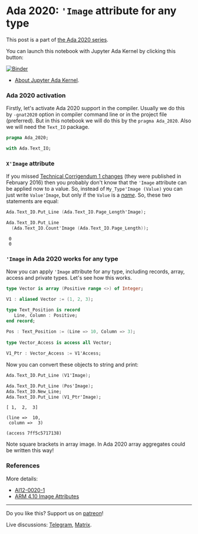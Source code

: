 # Ada 2020: `'Image` attribute for any type
 
This post is a part of [the Ada 2020 series](https://github.com/reznikmm/ada-howto/tree/ce-2020).
 
You can launch this notebook with Jupyter Ada Kernel by clicking this button:
 
[![Binder](https://mybinder.org/badge_logo.svg)](https://mybinder.org/v2/gh/reznikmm/ada-howto/ce-2020?filepath=%2Fhome%2Fjovyan%2Fnb%2Fimage-for-any-type.ipynb)

 
 * [About Jupyter Ada Kernel](https://github.com/reznikmm/ada-howto/blob/master/md/Hello_Ada.md).

### Ada 2020 activation
Firstly, let's activate Ada 2020 support in the compiler.
Usually we do this by `-gnat2020` option in compiler command line or in the project file
(preferred). But in this notebook we will do this by the `pragma Ada_2020`.
Also we will need the `Text_IO` package.


```Ada
pragma Ada_2020;

with Ada.Text_IO;
```

### `X'Image` attribute
If you missed
[Technical Corrigendum 1 changes](https://reznikmm.github.io/ada-auth/rm-4-NC/RM-0-1.html)
(they were published in February 2016)
then you probably don't know that the `'Image` attribute can be applied now to a value. So, instead of `My_Type'Image (Value)` you can just write `Value'Image`, but only if the `Value` is a
[_name_](https://reznikmm.github.io/ada-auth/rm-4-NC/RM-4-1.html#S0091).
So, these two statements are equal:


```Ada
Ada.Text_IO.Put_Line (Ada.Text_IO.Page_Length'Image);

Ada.Text_IO.Put_Line
  (Ada.Text_IO.Count'Image (Ada.Text_IO.Page_Length));
```




     0
     0




### `'Image` in Ada 2020 works for any type

Now you can apply `'Image` attribute for any type, including records, array, access and private types. Let's see how this works.


```Ada
type Vector is array (Positive range <>) of Integer;

V1 : aliased Vector := (1, 2, 3);

type Text_Position is record
   Line, Column : Positive;
end record;
                      
Pos : Text_Position := (Line => 10, Column => 3);
                      
type Vector_Access is access all Vector;

V1_Ptr : Vector_Access := V1'Access;
```

Now you can convert these objects to string and print:


```Ada
Ada.Text_IO.Put_Line (V1'Image);

Ada.Text_IO.Put_Line (Pos'Image);
Ada.Text_IO.New_Line;
Ada.Text_IO.Put_Line (V1_Ptr'Image);
```




    
    [ 1,  2,  3]
    
    (line =>  10,
     column =>  3)
    
    (access 7ff5c5717138)




Note square brackets in array image. In Ada 2020 array aggregates could be written this way!

### References

More details:
 * [AI12-0020-1](http://www.ada-auth.org/cgi-bin/cvsweb.cgi/ai12s/ai12-0020-1.txt)
 * [ARM 4.10 Image Attributes](https://reznikmm.github.io/ada-auth/aarm-5-NC/AA-4-10.html)
 
----

Do you like this? Support us on [patreon](https://www.patreon.com/ada_ru)!

Live discussions: [Telegram](https://t.me/ada_lang), [Matrix](https://matrix.to/#/#ada-lang:matrix.org).

